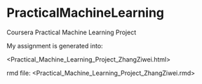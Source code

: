 # PracticalMachineLearning
Coursera Practical Machine Learning Project

My assignment is generated into:

<Practical_Machine_Learning_Project_ZhangZiwei.html>

rmd file:
<Practical_Machine_Learning_Project_ZhangZiwei.rmd>

